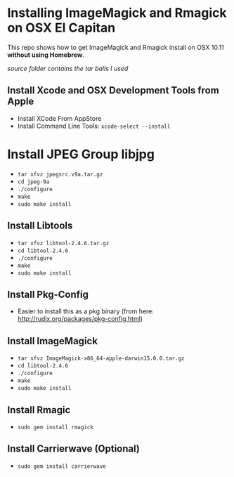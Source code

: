 # Installing ImageMagick and Rmagick on OSX El Capitan

This repo shows how to get ImageMagick and Rmagick install on OSX 10.11 __without using Homebrew__.  

_source folder contains the tar balls I used_

## Install Xcode and OSX Development Tools from Apple

* Install XCode From AppStore
* Install Command Line Tools: `xcode-select --install`

# Install JPEG Group libjpg

* `tar xfvz jpegsrc.v9a.tar.gz`
* `cd jpeg-9a`
* `./configure`
* `make`
* `sudo make install`



## Install Libtools

* `tar xfvz libtool-2.4.6.tar.gz`
* `cd libtool-2.4.6`
* `./configure`
* `make`
* `sudo make install`


## Install Pkg-Config

* Easier to install this as a pkg binary (from here: http://rudix.org/packages/pkg-config.html)

## Install ImageMagick

* `tar xfvz ImageMagick-x86_64-apple-darwin15.0.0.tar.gz`
* `cd libtool-2.4.6`
* `./configure`
* `make`
* `sudo make install`

## Install Rmagic

* `sudo gem install rmagick`


## Install Carrierwave (Optional)

* `sudo gem install carrierwave`